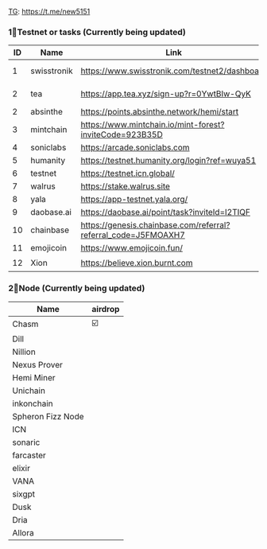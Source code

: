 [TG](https://t.me/new5151): https://t.me/new5151

### 1⃣Testnet or tasks (Currently being updated)
| ID | Name | Link | code | frequency |airdrop |
| --- | --- | --- | --- | --- | --- |
| 1 | swisstronik | https://www.swisstronik.com/testnet2/dashboard |   | ending soon |   |
| 2 | tea         | https://app.tea.xyz/sign-up?r=0YwtBIw-QyK | 0YwtBIw-QyK |  |   |
| 2 | absinthe    | https://points.absinthe.network/hemi/start | b64c5fe5 | daily |   |
| 3 | mintchain   | https://www.mintchain.io/mint-forest?inviteCode=923B35D | 923B35D | daily |   |
| 4 | soniclabs   | https://arcade.soniclabs.com | bfphcs | daily |   |
| 5 | humanity    | https://testnet.humanity.org/login?ref=wuya51 | wuya51 | daily |   |
| 6 | testnet     | https://testnet.icn.global/  |  | daily |   |
| 7 | walrus      | https://stake.walrus.site |   | daily |   |
| 8 | yala        | https://app-testnet.yala.org/ |  | daily |   |
| 9 | daobase.ai  | https://daobase.ai/point/task?inviteId=I2TIQF | I2TIQF | daily |   |
| 10 | chainbase  | https://genesis.chainbase.com/referral?referral_code=J5FMOAXH7 | J5FMOAXH7 | weekly |   |
| 11 | emojicoin  | https://www.emojicoin.fun/  | | daily |   |
| 12 | Xion       | https://believe.xion.burnt.com  | | Check | ☑️ |



###  2⃣Node (Currently being updated)
| Name | airdrop |
| --- | --- |
| Chasm  | ☑️ |
| Dill| | | 
| Nillion| | 
| Nexus Prover| | 
| Hemi Miner | | 
|  Unichain  | | 
| inkonchain  | | 
| Spheron Fizz Node |  | 
|  ICN |  | 
| sonaric |  | 
| farcaster |  | 
| elixir |  | 
| VANA |  | 
| sixgpt |  | 
| Dusk |  | 
| Dria |  | 
| Allora |  | 
